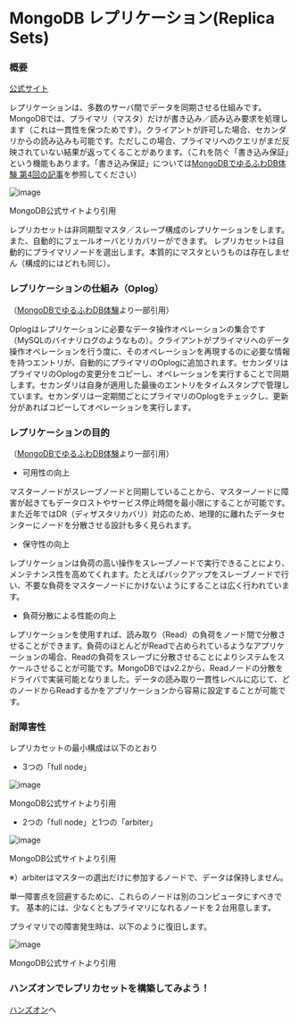 MongoDB レプリケーション(Replica Sets)
=================

### 概要

[公式サイト](http://docs.mongodb.org/manual/core/replication-introduction/)

レプリケーションは、多数のサーバ間でデータを同期させる仕組みです。
MongoDBでは、プライマリ（マスタ）だけが書き込み／読み込み要求を処理します（これは一貫性を保つためです）。クライアントが許可した場合、セカンダリからの読み込みも可能です。ただしこの場合、プライマリへのクエリがまだ反映されていない結果が返ってくることがあります。（これを防ぐ「書き込み保証」という機能もあります。「書き込み保証」については[MongoDBでゆるふわDB体験 第4回の記事](http://gihyo.jp/dev/serial/01/mongodb/0004?page=4)を参照してください）

![image](http://docs.mongodb.org/manual/_images/replica-set-read-write-operations-primary.png)

MongoDB公式サイトより引用

レプリカセットは非同期型マスタ／スレーブ構成のレプリケーションをします。また、自動的にフェールオーバとリカバリーができます。
レプリカセットは自動的にプライマリノードを選出します。本質的にマスタというものは存在しません（構成的にはどれも同じ）。


### レプリケーションの仕組み（Oplog）
（[MongoDBでゆるふわDB体験](http://gihyo.jp/dev/serial/01/mongodb/0004)より一部引用）

Oplogはレプリケーションに必要なデータ操作オペレーションの集合です（MySQLのバイナリログのようなもの）。クライアントがプライマリへのデータ操作オペレーションを行う度に、そのオペレーションを再現するのに必要な情報を持つエントリが、自動的にプライマリのOplogに追加されます。セカンダリはプライマリのOplogの変更分をコピーし、オペレーションを実行することで同期します。セカンダリは自身が適用した最後のエントリをタイムスタンプで管理しています。セカンダリは一定期間ごとにプライマリのOplogをチェックし、更新分があればコピーしてオペレーションを実行します。


### レプリケーションの目的
（[MongoDBでゆるふわDB体験](http://gihyo.jp/dev/serial/01/mongodb/0004)より一部引用）

* 可用性の向上

マスターノードがスレーブノードと同期していることから、マスターノードに障害が起きてもデータロストやサービス停止時間を最小限にすることが可能です。また近年ではDR（ディザスタリカバリ）対応のため、地理的に離れたデータセンターにノードを分散させる設計も多く見られます。

* 保守性の向上

レプリケーションは負荷の高い操作をスレーブノードで実行できることにより、メンテナンス性を高めてくれます。たとえばバックアップをスレーブノードで行い、不要な負荷をマスターノードにかけないようにすることは広く行われています。

* 負荷分散による性能の向上

レプリケーションを使用すれば、読み取り（Read）の負荷をノード間で分散させることができます。負荷のほとんどがReadで占められているようなアプリケーションの場合、Readの負荷をスレーブに分散させることによりシステムをスケールさせることが可能です。MongoDBではv2.2から、Readノードの分散をドライバで実装可能となりました。データの読み取り一貫性レベルに応じて、どのノードからReadするかをアプリケーションから容易に設定することが可能です。




### 耐障害性

レプリカセットの最小構成は以下のとおり

* 3つの「full node」

![image](http://docs.mongodb.org/manual/_images/replica-set-primary-with-two-secondaries.png)

MongoDB公式サイトより引用

* 2つの「full node」と1つの「arbiter」

![image](http://docs.mongodb.org/manual/_images/replica-set-primary-with-secondary-and-arbiter.png)

MongoDB公式サイトより引用

※）arbiterはマスターの選出だけに参加するノードで、データは保持しません。

単一障害点を回避するために、これらのノードは別のコンピュータにすべきです。
基本的には、少なくともプライマリになれるノードを２台用意します。

プライマリでの障害発生時は、以下のように復旧します。

![image](http://docs.mongodb.org/manual/_images/replica-set-trigger-election.png)

MongoDB公式サイトより引用


### ハンズオンでレプリカセットを構築してみよう！

[ハンズオン](https://github.com/syokenz/marunouchi-mongodb/tree/master/20130626/hayashida/hands-on)へ


